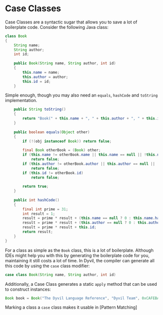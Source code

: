 # Case Classes

Case Classes are a syntactic sugar that allows you to save a lot of boilerplate code. Consider the following Java class:

```java
class Book
{
    String name;
    String author;
    int id;
    
    public Book(String name, String author, int id)
    {
        this.name = name;
        this.author = author;
        this.id = id;
    }
```

Simple enough, though you may also need an `equals`, `hashCode` and `toString` implementation.

```java
    public String toString()
    {
        return "Book(" + this.name + ", " + this.author + ", " + this.id + ")";
    }
    
    public boolean equals(Object other)
    {
        if (!(obj instanceof Book)) return false;
        
        final Book otherBook = (Book) other;
        if (this.name != otherBook.name || this.name == null || !this.name.equals(otherBook.name)
            return false;
        if (this.author != otherBook.author || this.author == null || !this.author.equals(otherBook.author)
            return false;
        if (this.id != otherBook.id)
            return false;
        
        return true;
    }
    
    public int hashCode()
    {
        final int prime = 31;
        int result = 1;
        result = prime * result + (this.name == null ? 0 : this.name.hashCode());
        result = prime * result + (this.author == null ? 0 : this.author.hashCode());
        result = prime * result + this.id;
        return result;
    }
}
```

For a class as simple as the `Book` class, this is a lot of boilerplate. Although IDEs might help you with this by generating the boilerplate code for you, maintaining it still costs a lot of time. In Dyvil, the compiler can generate all this code by using the `case` class modifier:

```java
case class Book(String name, String author, int id)
```

Additionally, a Case Class generates a static `apply` method that can be used to construct instances:

```java
Book book = Book("The Dyvil Language Reference", "Dyvil Team", 0xCAFEBABE)
```

Marking a class a `case` class makes it usable in [Pattern Matching]